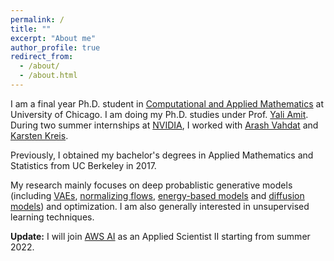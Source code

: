 ```yaml
---
permalink: /
title: ""
excerpt: "About me"
author_profile: true
redirect_from: 
  - /about/
  - /about.html
---
```


I am a final year Ph.D. student in [Computational and Applied Mathematics](https://cam.uchicago.edu) at University of Chicago. I am doing my Ph.D. studies under Prof. [Yali Amit](https://galton.uchicago.edu/~amit/). During two summer internships at [NVIDIA](https://www.nvidia.com/en-us/research/), I worked with [Arash Vahdat](http://latentspace.cc/arash_vahdat/) and [Karsten Kreis](https://scholar.google.de/citations?user=rFd-DiAAAAAJ&hl). <br>

Previously, I obtained my bachelor's degrees in Applied Mathematics and Statistics from UC Berkeley in 2017. <br>

My research mainly focuses on deep probablistic generative models (including [VAEs](https://arxiv.org/abs/1906.02691), [normalizing flows](https://arxiv.org/abs/1912.02762), [energy-based models](https://deepgenerativemodels.github.io/assets/slides/cs236_lecture11.pdf) and [diffusion models](https://lilianweng.github.io/lil-log/2021/07/11/diffusion-models.html#nice)) and optimization. I am also generally interested in unsupervised learning techniques. <br>

**Update:** I will join [AWS AI](https://aws.amazon.com/ai/) as an Applied Scientist II starting from summer 2022.

